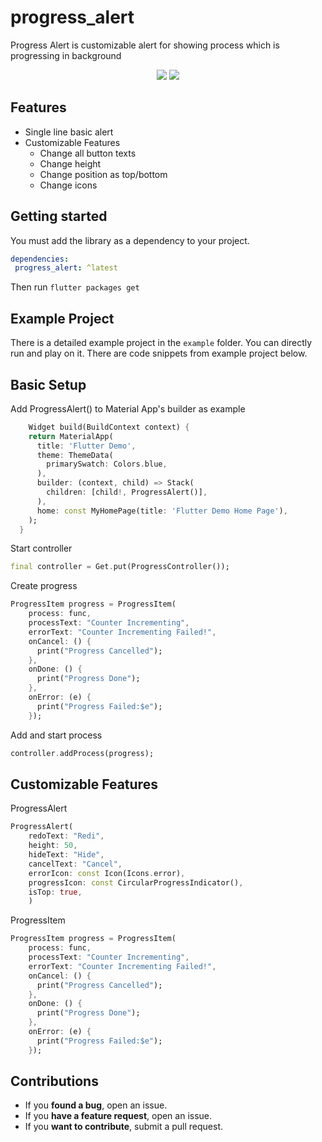 # progress_alert

Progress Alert is customizable alert for showing process which is progressing in background

<p align="center">
<img src="https://github.com/worldwidee/files/raw/main/progress_alert_noerr.gif"> 
<img src="https://github.com/worldwidee/files/raw/main/progress_alert_witherr.gif"> 
</p>

## Features

- Single line basic alert
- Customizable Features
	- Change all button texts
	- Change height
	- Change position as top/bottom
	- Change icons


## Getting started

You must add the library as a dependency to your project.
```yaml
dependencies:
 progress_alert: ^latest
```

Then run `flutter packages get`

## Example Project

There is a detailed example project in the `example` folder. You can directly run and play on it. There are code snippets from example project below.

## Basic Setup
Add ProgressAlert() to Material App's builder as example

```dart
    Widget build(BuildContext context) {
    return MaterialApp(
      title: 'Flutter Demo',
      theme: ThemeData(
        primarySwatch: Colors.blue,
      ),
      builder: (context, child) => Stack(
        children: [child!, ProgressAlert()],
      ),
      home: const MyHomePage(title: 'Flutter Demo Home Page'),
    );
  }
```
Start controller

```dart
final controller = Get.put(ProgressController());
```
Create progress

```dart
ProgressItem progress = ProgressItem(
    process: func,
    processText: "Counter Incrementing",
    errorText: "Counter Incrementing Failed!",
    onCancel: () {
      print("Progress Cancelled");
    },
    onDone: () {
      print("Progress Done");
    },
    onError: (e) {
      print("Progress Failed:$e");
    });
```
Add and start process

```dart
controller.addProcess(progress);
```
## Customizable Features


ProgressAlert

```dart
ProgressAlert(
    redoText: "Redi",
    height: 50,
    hideText: "Hide",
    cancelText: "Cancel",
    errorIcon: const Icon(Icons.error),
    progressIcon: const CircularProgressIndicator(),
    isTop: true,
    )
```

ProgressItem

```dart
ProgressItem progress = ProgressItem(
    process: func,
    processText: "Counter Incrementing",
    errorText: "Counter Incrementing Failed!",
    onCancel: () {
      print("Progress Cancelled");
    },
    onDone: () {
      print("Progress Done");
    },
    onError: (e) {
      print("Progress Failed:$e");
    });
```

## Contributions
* If you **found a bug**, open an issue.
* If you **have a feature request**, open an issue.
* If you **want to contribute**, submit a pull request.